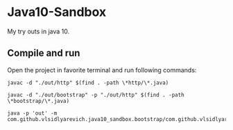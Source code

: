 # Java10-Sandbox
My try outs in java 10.

## Compile and run
Open the project in favorite terminal and run following commands:
```console
javac -d "./out/http" $(find . -path \*http/\*.java)
 ```
```console
javac -d "./out/bootstrap" -p "./out/http" $(find . -path \*bootstrap/\*.java)
``` 
```console 
java -p 'out' -m com.github.vlsidlyarevich.java10_sandbox.bootstrap/com.github.vlsidlyarevich.java10_sandbox.bootstrap.Main
```